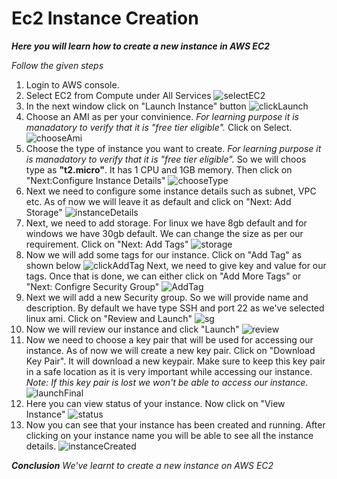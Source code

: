 # Ec2 Instance Creation
***Here you will learn how to create a new instance in AWS EC2***

*Follow the given steps*

1. Login to AWS console.
2. Select EC2 from Compute under All Services 
   ![selectEC2](https://github.com/prem1204/Pranay-Assignments/blob/aws-cloud/images/ec2/selectEC2.PNG)
3. In the next window click on "Launch Instance" button 
   ![clickLaunch](https://github.com/prem1204/Pranay-Assignments/blob/aws-cloud/images/ec2/clickLaunch.PNG)
4. Choose an AMI as per your convinience. *For learning purpose it is manadatory to verify that it is "free tier eligible".* Click on Select.
   ![chooseAmi](https://github.com/prem1204/Pranay-Assignments/blob/aws-cloud/images/ec2/chooseAmi.PNG)
5. Choose the type of instance you want to create. *For learning purpose it is manadatory to verify that it is "free tier eligible".* So we will choos type as **"t2.micro"**. It has 1 CPU and 1GB memory. Then click on "Next:Configure Instance Details"
   ![chooseType](https://github.com/prem1204/Pranay-Assignments/blob/aws-cloud/images/ec2/chooseType.PNG)
6. Next we need to configure some instance details such as subnet, VPC etc. As of now we will leave it as default and click on "Next: Add Storage"
   ![instanceDetails](https://github.com/prem1204/Pranay-Assignments/blob/aws-cloud/images/ec2/instanceDetails.PNG)
7. Next, we need to add storage. For linux we have 8gb default and for windows we have 30gb default. We can change the size as per our requirement. Click on "Next: Add Tags"
   ![storage](https://github.com/prem1204/Pranay-Assignments/blob/aws-cloud/images/ec2/storage.PNG)
8. Now we will add some tags for our instance. Click on "Add Tag" as shown below
   ![clickAddTag](https://github.com/prem1204/Pranay-Assignments/blob/aws-cloud/images/ec2/clickAddTag.PNG)
   Next, we need to give key and value for our tags. Once that is done, we can either click on "Add More Tags" or "Next: Configre Security Group"
   ![AddTag](https://github.com/prem1204/Pranay-Assignments/blob/aws-cloud/images/ec2/AddTag.PNG)
9.  Next we will add a new Security group. So we will provide name and description. By default we have type SSH and port 22 as we've selected linux ami. Click on "Review and Launch"
    ![sg](https://github.com/prem1204/Pranay-Assignments/blob/aws-cloud/images/ec2/sg.PNG)
10. Now we will review our instance and click "Launch"
    ![review](https://github.com/prem1204/Pranay-Assignments/blob/aws-cloud/images/ec2/review.PNG)
11. Now we need to choose a key pair that will be used for accessing our instance. As of now we will create a new key pair. Click on "Download Key Pair". It will download a new keypair. Make sure to keep this key pair in a safe location as it is very important while accessing our instance. 
    *Note: If this key pair is lost we won't be able to access our instance.*
    ![launchFinal](https://github.com/prem1204/Pranay-Assignments/blob/aws-cloud/images/ec2/launchFinal.PNG)
12. Here you can view status of your instance. Now click on "View Instance"
    ![status](https://github.com/prem1204/Pranay-Assignments/blob/aws-cloud/images/ec2/status.PNG)
13. Now you can see that your instance has been created and running. After clicking on your instance name you will be able to see all the instance details.
    ![instanceCreated](https://github.com/prem1204/Pranay-Assignments/blob/aws-cloud/images/ec2/instanceCreated.PNG)

***Conclusion***
*We've learnt to create a new instance on AWS EC2*
